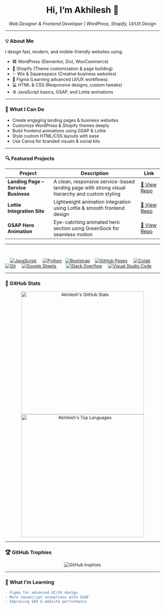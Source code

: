 <h1 align="center">Hi, I’m Akhilesh 👋</h1>

<p align="center">
  <em>Web Designer & Frontend Developer | WordPress, Shopify, UI/UX Design</em>
</p>

---

### 💡 About Me

I design fast, modern, and mobile-friendly websites using:

- 🟦 WordPress (Elementor, Divi, WooCommerce)  
- 🛒 Shopify (Theme customization & page building)  
- ✨ Wix & Squarespace (Creative business websites)  
- 🎨 Figma (Learning advanced UI/UX workflows)  
- 💻 HTML & CSS (Responsive designs, custom tweaks)  
- ⚙️ JavaScript basics, GSAP, and Lottie animations  

---

### 🧩 What I Can Do

- Create engaging landing pages & business websites  
- Customize WordPress & Shopify themes deeply  
- Build frontend animations using GSAP & Lottie  
- Style custom HTML/CSS layouts with ease  
- Use Canva for branded visuals & social kits  

---

### 🔍 Featured Projects

| Project | Description | Link |
|--------|-------------|------|
| **Landing Page – Service Business** | A clean, responsive service-based landing page with strong visual hierarchy and custom styling | [🔗 View Repo](https://github.com/itz-akhilesh/landing-page-service-business) |
| **Lottie Integration Site** | Lightweight animation integration using Lottie & smooth frontend design | [🔗 View Repo](https://github.com/itz-akhilesh/lottie-integration-site) |
| **GSAP Hero Animation** | Eye-catching animated hero section using GreenSock for seamless motion | [🔗 View Repo](https://github.com/itz-akhilesh/gsap-hero-animation) |

---

<p>&nbsp;</p>
<p>&nbsp; &nbsp; <a href="https://github.com/itz-akhilesh"><img src="https://img.shields.io/badge/JavaScript%20-%23F7DF1E.svg?logo=javascript&amp;logoColor=black" alt="JavaScript" /></a> &nbsp; &nbsp; <a href="https://github.com/itz-akhilesh"><img src="https://img.shields.io/badge/Python%20-%2314354C.svg?logo=python&amp;logoColor=white" alt="Python" /></a>&nbsp;&nbsp; <a href="https://github.com/itz-akhilesh"><img src="https://img.shields.io/badge/Bootstrap%20-%23150458.svg?logo=Bootstrap&amp;logoColor=white" alt="Bootstrap" /></a>&nbsp; &nbsp; <a href="https://github.com/itz-akhilesh"><img src="https://img.shields.io/badge/GitHub%20Pages-%23327FC7.svg?logo=github&amp;logoColor=white" alt="GitHub Pages" /></a> &nbsp;&nbsp;&nbsp; <a href="https://github.com/itz-akhilesh"><img src="https://img.shields.io/badge/Colab-00b56a.svg?logo=google-colab&amp;logoColor=white" alt="Colab" /></a> &nbsp; &nbsp; <a href="https://github.com/itz-akhilesh"><img src="https://img.shields.io/badge/Git%20-%23F05033.svg?logo=git&amp;logoColor=white" alt="Git" /></a> &nbsp; &nbsp; <a href="https://github.com/itz-akhilesh"><img src="https://img.shields.io/badge/Google%20Sheets%20-%2334A853.svg?logo=google%20sheets&amp;logoColor=white" alt="Google Sheets" /></a> &nbsp; &nbsp;&nbsp; &nbsp; <a href="https://github.com/itz-akhilesh"><img src="https://img.shields.io/badge/-Stack%20Overflow-FE7A16?logo=stack-overflow&amp;logoColor=white" alt="Stack Overflow" /></a> &nbsp; &nbsp; <a href="https://github.com/itz-akhilesh"><img src="https://img.shields.io/badge/Visual%20Studio%20Code-0078d7.svg?logo=visual-studio-code&amp;logoColor=white" alt="Visual Studio Code" /></a></p>

---
### 🌟 GitHub Stats

<p align="center">
  <img width="400" src="https://github-readme-stats.vercel.app/api?username=itz-akhilesh&show_icons=true&theme=tokyonight" alt="Akhilesh's GitHub Stats" />
  <img width="400" src="https://github-readme-stats.vercel.app/api/top-langs/?username=itz-akhilesh&layout=compact&theme=tokyonight" alt="Akhilesh's Top Languages" />
</p>

---

### 🏆 GitHub Trophies

<p align="center">
  <img src="https://github-profile-trophy.vercel.app/?username=itz-akhilesh&theme=tokyonight" alt="GitHub trophies" />
</p>

---

### 🎯 What I’m Learning

```diff
- Figma for advanced UI/UX design
- More JavaScript animations with GSAP
- Improving SEO & website performance

